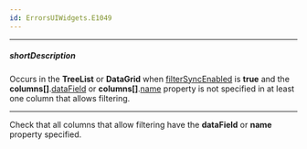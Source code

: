 ```yaml
---
id: ErrorsUIWidgets.E1049
---
```

---
##### shortDescription
Occurs in the **TreeList** or **DataGrid** when [filterSyncEnabled](/api-reference/10%20UI%20Components/GridBase/1%20Configuration/filterSyncEnabled.md '/Documentation/ApiReference/UI_Components/dxDataGrid/Configuration/#filterSyncEnabled') is **true** and the **columns[]**.[dataField](/api-reference/_hidden/GridBaseColumn/dataField.md '/Documentation/ApiReference/UI_Components/dxDataGrid/Configuration/columns/#dataField') or **columns[]**.[name](/api-reference/_hidden/GridBaseColumn/name.md '/Documentation/ApiReference/UI_Components/dxDataGrid/Configuration/columns/#name') property is not specified in at least one column that allows filtering.

---
Check that all columns that allow filtering have the **dataField** or **name** property specified.